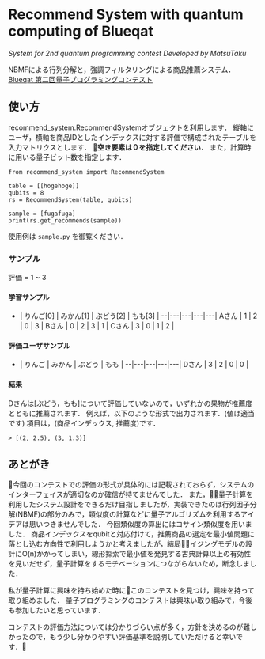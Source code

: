 # Recommend System with quantum computing of Blueqat
*System for 2nd quantum programming contest*
*Developed by MatsuTaku*

NBMFによる行列分解と，強調フィルタリングによる商品推薦システム．
[Blueqat 第二回量子プログラミングコンテスト](https://cloud.mdrft.com/challenges)

## 使い方
recommend_system.RecommendSystemオブジェクトを利用します．
縦軸にユーザ，横軸を商品IDとしたインデックスに対する評価で構成されたテーブルを入力マトリクスとします．
**空き要素は０を指定してください．**
また，計算時に用いる量子ビット数を指定します．
```
from recommend_system import RecommendSystem

table = [[hogehoge]]
qubits = 8
rs = RecommendSystem(table, qubits)

sample = [fugafuga]
print(rs.get_recommends(sample))
```
使用例は `sample.py` を御覧ください．

### サンプル
評価 = 1 ~ 3
#### 学習サンプル
-  |  りんご[0] |  みかん[1] |  ぶどう[2] |  もも[3] |
--|---|---|---|---|
Aさん  |  1 |  2 |  0 |  3 |
Bさん  |  0 |  2 |  3 |  1 |
Cさん  |  3 |  0 |  1 |  2 |

#### 評価ユーザサンプル
-  |  りんご |  みかん |  ぶどう |  もも |
--|---|---|---|---|
Dさん  |  3 |  2 |  0 |  0 |

#### 結果
Dさんは[ぶどう，もも]について評価していないので，いずれかの果物が推薦度とともに推薦されます．
例えば，以下のような形式で出力されます．(値は適当です)
項目は，(商品インデックス, 推薦度)です．
```
> [(2, 2.5), (3, 1.3)]
```


## あとがき
今回のコンテストでの評価の形式が具体的には記載されておらず，システムのインターフェイスが適切なのか確信が持てませんでした．
また，量子計算を利用したシステム設計をできるだけ目指しましたが，実装できたのは行列因子分解(NBMF)の部分のみで，類似度の計算などに量子アルゴリズムを利用するアイデアは思いつきませんでした．
今回類似度の算出にはコサイン類似度を用いました．
商品インデックスをqubitと対応付けて，推薦商品の選定を最小値問題に落とし込む方向性で利用しようかと考えましたが，結局イジングモデルの設計にO(n)かかってしまい，線形探索で最小値を発見する古典計算以上の有効性を見いだせず，量子計算をするモチベーションにつながらないため，断念しました．

私が量子計算に興味を持ち始めた時にこのコンテストを見つけ，興味を持って取り組めました．
量子プログラミングのコンテストは興味い取り組みで，今後も参加したいと思っています．

コンテストの評価方法については分かりづらい点が多く，方針を決めるのが難しかったので，もう少し分かりやすい評価基準を説明していただけると幸いです．
